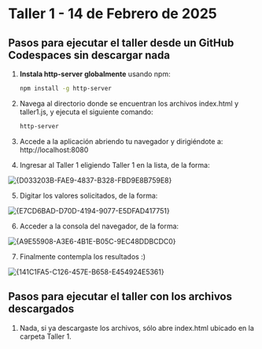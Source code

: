 # Taller 1 - 14 de Febrero de 2025

## Pasos para ejecutar el taller desde un GitHub Codespaces sin descargar nada

1. **Instala http-server globalmente** usando npm:
   ```bash
   npm install -g http-server
   ```
2. Navega al directorio donde se encuentran los archivos index.html y taller1.js, y ejecuta el siguiente comando:
   ```bash
   http-server
   ```
3. Accede a la aplicación abriendo tu navegador y dirigiéndote a: http://localhost:8080

4. Ingresar al Taller 1 eligiendo Taller 1 en la lista, de la forma:

![{D033203B-FAE9-4837-B328-FBD9E8B759E8}](https://github.com/user-attachments/assets/f7c4f4bd-74a0-4e9d-ae65-1a14c8c659ae)

5. Digitar los valores solicitados, de la forma:

![{E7CD6BAD-D70D-4194-9077-E5DFAD417751}](https://github.com/user-attachments/assets/b17fc23e-4b2a-4680-97bb-7551fb795255)

6. Acceder a la consola del navegador, de la forma:

![{A9E55908-A3E6-4B1E-B05C-9EC48DDBCDC0}](https://github.com/user-attachments/assets/7aac5dab-7e7d-49f2-ba1e-5af103650cd6)

7. Finalmente contempla los resultados :)

![{141C1FA5-C126-457E-B658-E454924E5361}](https://github.com/user-attachments/assets/a5636d88-a68e-4f5a-b13a-133e9e232f68)

## Pasos para ejecutar el taller con los archivos descargados

1. Nada, si ya descargaste los archivos, sólo abre index.html ubicado en la carpeta Taller 1.



